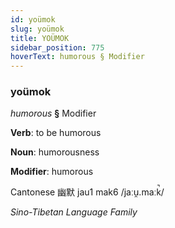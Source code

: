 ```yaml
---
id: yoümok
slug: yoümok
title: YOÜMOK
sidebar_position: 775
hoverText: humorous § Modifier
---
```


### yoümok

*humorous* **§** Modifier

**Verb**: to be humorous

**Noun**: humorousness

**Modifier**: humorous

Cantonese 幽默 jau1 mak6 /jaːu̯.maːk̚/

*Sino-Tibetan Language Family*